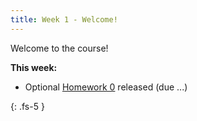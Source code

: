 ```yaml
---
title: Week 1 - Welcome!
---
```


Welcome to the course!

**This week:**
- Optional [Homework 0](https://controldynsys.github.io/131-wi25site/assets/hw/hw0.pdf) released (due ...)

{: .fs-5 }
